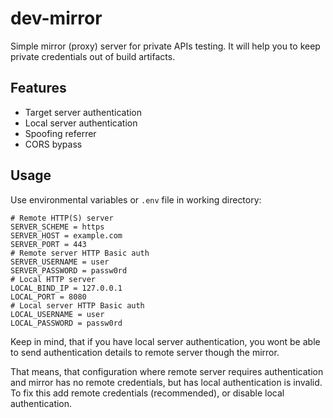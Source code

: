 # dev-mirror

Simple mirror (proxy) server for private APIs testing.
It will help you to keep private credentials out of build artifacts.

## Features

* Target server authentication
* Local server authentication
* Spoofing referrer
* CORS bypass

## Usage

Use environmental variables or `.env` file in working directory:
```dotenv
# Remote HTTP(S) server
SERVER_SCHEME = https
SERVER_HOST = example.com
SERVER_PORT = 443
# Remote server HTTP Basic auth
SERVER_USERNAME = user
SERVER_PASSWORD = passw0rd
# Local HTTP server
LOCAL_BIND_IP = 127.0.0.1
LOCAL_PORT = 8080
# Local server HTTP Basic auth
LOCAL_USERNAME = user
LOCAL_PASSWORD = passw0rd
```

Keep in mind, that if you have local server authentication, you wont be able
to send authentication details to remote server though the mirror.

That means, that configuration where remote server requires authentication and
mirror has no remote credentials, but has local authentication is invalid.
To fix this add remote credentials (recommended), or disable local
authentication. 
